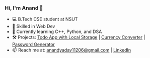 ### Hi, I'm Anand 👋
- 💻 B.Tech CSE student at NSUT
- 🔧 Skilled in Web Dev
- 🌱 Currently learning C++, Python, and DSA
- 🛠️ Projects: [Todo App with Local Storage](https://to-do-context.netlify.app/) | [Currency Converter](https://convrt-currency.netlify.app/) | [Password Generator](https://generate-passwrd.netlify.app/)
- 📫 Reach me at: anandyadav11206@gmail.com | [LinkedIn](https://www.linkedin.com/in/anand-yadav-506a5b354/)
